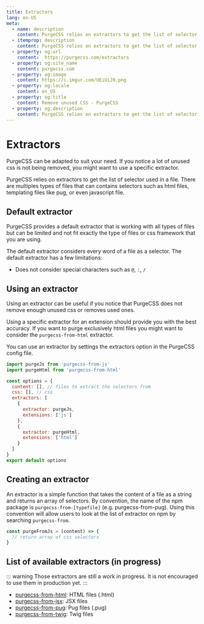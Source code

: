 ```yaml
---
title: Extractors
lang: en-US
meta:
  - name: description
    content: PurgeCSS relies on extractors to get the list of selector used in a file. There are multiples types of files that can contains selectors such as html files, templating files like pug, or even javascript file.
  - itemprop: description
    content: PurgeCSS relies on extractors to get the list of selector used in a file. There are multiples types of files that can contains selectors such as html files, templating files like pug, or even javascript file.
  - property: og:url
    content:  https://purgecss.com/extractors
  - property: og:site_name
    content: purgecss.com
  - property: og:image
    content: https://i.imgur.com/UEiUiJ0.png
  - property: og:locale
    content: en_US
  - property: og:title
    content: Remove unused CSS - PurgeCSS
  - property: og:description
    content: PurgeCSS relies on extractors to get the list of selector used in a file. There are multiples types of files that can contains selectors such as html files, templating files like pug, or even javascript file.
---
```


# Extractors

PurgeCSS can be adapted to suit your need. If you notice a lot of unused css is not being removed, you might want to use a specific extractor.

PurgeCSS relies on extractors to get the list of selector used in a file. There are multiples types of files that can contains selectors such as html files, templating files like pug, or even javascript file.

## Default extractor

PurgeCSS provides a default extractor that is working with all types of files but can be limited and not fit exactly the type of files or css framework that you are using.

The default extractor considers every word of a file as a selector. The default extractor has a few limitations:

* Does not consider special characters such as `@`, `:`, `/`

## Using an extractor

Using an extractor can be useful if you notice that PurgeCSS does not remove enough unused css or removes used ones.

Using a specific extractor for an extension should provide you with the best accuracy. If you want to purge exclusively html files you might want to consider the `purgecss-from-html` extractor.

You can use an extractor by settings the extractors option in the PurgeCSS config file.

```js
import purgeJs from 'purgecss-from-js'
import purgeHtml from 'purgecss-from-html'

const options = {
  content: [], // files to extract the selectors from
  css: [], // css
  extractors: [
    {
      extractor: purgeJs,
      extensions: ['js']
    },
    {
      extractor: purgeHtml,
      extensions: ['html']
    }
  ]
}
export default options
```

## Creating an extractor

An extractor is a simple function that takes the content of a file as a string and returns an array of selectors. By convention, the name of the npm package is `purgecss-from-[typefile]` \(e.g. purgecss-from-pug\). Using this convention will allow users to look at the list of extractor on npm by searching `purgecss-from`.

```js
const purgeFromJs = (content) => {
  // return array of css selectors
}
```

## List of available extractors (in progress)

::: warning
Those extractors are still a work in progress.
It is not encouraged to use them in production yet.
:::

- [purgecss-from-html](https://github.com/FullHuman/purgecss/blob/main/packages/purgecss-from-html): HTML files (.html)
- [purgecss-from-jsx](https://github.com/FullHuman/purgecss/blob/main/packages/purgecss-from-jsx): JSX files
- [purgecss-from-pug](https://github.com/FullHuman/purgecss/blob/main/packages/purgecss-from-pug): Pug files (.pug)
- [purgecss-from-twig](https://github.com/FullHuman/purgecss/tree/main/packages/purgecss-from-twig): Twig files
